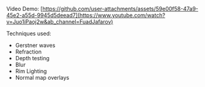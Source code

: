 Video Demo:
[https://github.com/user-attachments/assets/59e00f58-47a9-45e2-a55d-9945d5deead7](https://www.youtube.com/watch?v=Juo1iPaoj2w&ab_channel=FuadJafarov)

Techniques used:
- Gerstner waves
- Refraction
- Depth testing
- Blur
- Rim Lighting
- Normal map overlays
